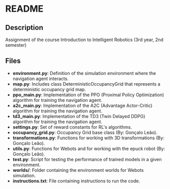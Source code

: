 # README

## Description
Assignment of the course Introduction to Intelligent Robotics (3rd year, 2nd semester)

## Files

- **environment.py**: Definition of the simulation environment where the navigation agent interacts.
- **map.py**: Includes class DeterministicOccupancyGrid that represents a deterministic occupancy grid map.
- **ppo_main.py**: Implementation of the PPO (Proximal Policy Optimization) algorithm for training the navigation agent.
- **a2c_main.py**: Implementation of the A2C (Advantage Actor-Critic) algorithm for training the navigation agent.
- **td3_main.py**: Implementation of the TD3 (Twin Delayed DDPG) algorithm for training the navigation agent.
- **settings.py**: Set of reward constants for RL's algorithms.
- **occupancy_grid.py**: Occupancy Grid base class (By: Gonçalo Leão).
- **transformations.py**: Functions for working with 3D transformations (By: Gonçalo Leão).
- **utils.py**: Functions for Webots and for working with the epuck robot (By: Gonçalo Leão).
- **test.py**: Script for testing the performance of trained models in a given environment.
- **worlds/**: Folder containing the environment worlds for Webots simulation.
- **instructions.txt**: File containing instructions to run the code.
